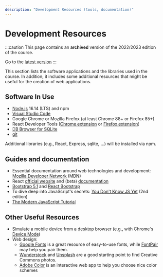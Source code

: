 ```yaml
---
description: "Development Resources (tools, documentation)"
---
```


# Development Resources

:::caution
This page contains an __archived__ version of the 2022/2023 edition of the course.

Go to the [latest version](/teaching/01txy-wa1)
::: 

This section lists the software applications and the libraries used in the course. In addition, it includes some additional resources that might be useful for the creation of web applications.

## Software In Use

- [Node.js](https://nodejs.org/en/) 16.14 (LTS) and npm
- [Visual Studio Code](https://code.visualstudio.com/)
- Google Chrome or Mozilla Firefox (at least Chrome 88+ or Firefox 85+)
- React Developer Tools ([Chrome extension](https://chrome.google.com/webstore/detail/react-developer-tools/fmkadmapgofadopljbjfkapdkoienihi?hl=en) or [Firefox extension](https://addons.mozilla.org/en-US/firefox/addon/react-devtools/))
- [DB Browser for SQLite](https://sqlitebrowser.org/)
- [git](https://git-scm.com/)

Additional libraries (e.g., React, Express, sqlite, ...) will be installed via npm.

## Guides and documentation

- Essential documentation around web technologies and development: [Mozilla Developer Network](https://developer.mozilla.org/) (MDN)
- React [official website](https://reactjs.org/) and (beta) [documentation](https://beta.reactjs.org/)
- [Bootstrap 5.1](https://getbootstrap.com/) and [React Bootstrap](https://react-bootstrap.github.io/)
- To dive deep into JavaScript's secrets: [You Don't Know JS Yet](https://github.com/getify/You-Dont-Know-JS) (2nd edition)
- [The Modern JavaScript Tutorial](https://javascript.info/)

## Other Useful Resources

- Simulate a mobile device from a desktop browser (e.g., with Chrome's [Device Mode](https://developers.google.com/web/tools/chrome-devtools/device-mode))
- Web design:
  - [Google Fonts](https://fonts.google.com/) is a great resource of easy-to-use fonts, while [FontPair](https://fontpair.co/) may help you pair them.
  - [Wunderstock](https://wunderstock.com/) and [Unsplash](https://unsplash.com/) are a good starting point to find Creative Commons photos.
  - [Adobe Color](https://color.adobe.com/) is an interactive web app to help you choose nice color schemes
